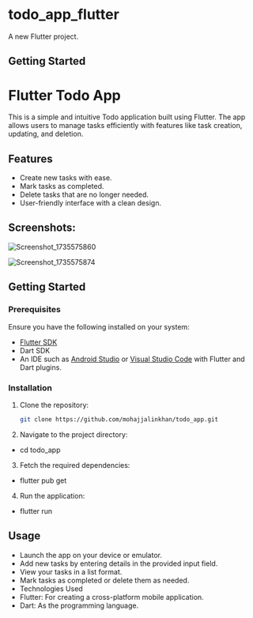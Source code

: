 # todo_app_flutter

A new Flutter project.

## Getting Started

# Flutter Todo App

This is a simple and intuitive Todo application built using Flutter. The app allows users to manage tasks efficiently with features like task creation, updating, and deletion.  

## Features

- Create new tasks with ease.  
- Mark tasks as completed.  
- Delete tasks that are no longer needed.  
- User-friendly interface with a clean design.  


## Screenshots:

![Screenshot_1735575860](https://github.com/user-attachments/assets/bd7cc975-f8e3-488e-a236-9abb292b1a75)

![Screenshot_1735575874](https://github.com/user-attachments/assets/59f95cd4-29c0-40d7-8ddb-626746578555)


## Getting Started

### Prerequisites

Ensure you have the following installed on your system:  

- [Flutter SDK](https://flutter.dev/docs/get-started/install)  
- Dart SDK  
- An IDE such as [Android Studio](https://developer.android.com/studio) or [Visual Studio Code](https://code.visualstudio.com/) with Flutter and Dart plugins.  

### Installation

1. Clone the repository:

   ```bash
   git clone https://github.com/mohajjalinkhan/todo_app.git
2. Navigate to the project directory:
 - cd todo_app
3. Fetch the required dependencies:
 - flutter pub get
4. Run the application:
 - flutter run

## Usage
- Launch the app on your device or emulator.
- Add new tasks by entering details in the provided input field.
- View your tasks in a list format.
- Mark tasks as completed or delete them as needed.
- Technologies Used
- Flutter: For creating a cross-platform mobile application.
- Dart: As the programming language.
